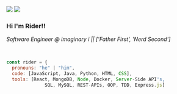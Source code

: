![](https://media.giphy.com/media/MBU1IKPY441Q4/giphy.gif) ![](https://media.giphy.com/media/nZ8HKcnfNWCOI/giphy.gif)

### Hi I'm Rider!!                                                  

*Software Engineer @ imaginary i  ||  ['Father First', 'Nerd Second']*
<br>

<br>

```javascript
const rider = {
  pronouns: "he" | "him",
  code: [JavaScript, Java, Python, HTML, CSS],
  tools: [React, MongoDB, Node, Docker, Server-Side API's, 
              SQL, MySQL, REST-APIs, OOP, TDD, Express.js]
              
```
